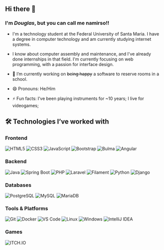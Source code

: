 ## Hi there 👋

### I'm *Douglas*, but you can call me namirso!!

- I'm a technology student at the Federal University of Santa Maria. I have a degree in computer technology and am currently studying internet systems.
- I know about computer assembly and maintenance, and I've already done internships in that field. I'm currently focusing on web programming, with a passion for interface design.

- 🔭 I’m currently working on ~~being happy~~ a software to reserve rooms in a school.

- 😄 Pronouns: He/Him

- ⚡ Fun facts: I’ve been playing instruments for ~10 years; I live for videogames;

## 🛠 Technologies I’ve worked with

### Frontend
![HTML5](https://img.shields.io/badge/HTML5-E34F26?style=flat&logo=html5&logoColor=white) 
![CSS3](https://img.shields.io/badge/CSS3-1572B6?style=flat&logo=css3&logoColor=white) 
![JavaScript](https://img.shields.io/badge/JavaScript-F7DF1E?style=flat&logo=javascript&logoColor=black) 
![Bootstrap](https://img.shields.io/badge/Bootstrap-7952B3?style=flat&logo=bootstrap&logoColor=white) 
![Bulma](https://img.shields.io/badge/Bulma-00D1B2?style=flat&logo=bulma&logoColor=white) 
![Angular](https://img.shields.io/badge/Angular-DD0031?style=flat&logo=angular&logoColor=white)

### Backend
![Java](https://img.shields.io/badge/Java-007396?style=flat&logo=java&logoColor=white) 
![Spring Boot](https://img.shields.io/badge/Spring_Boot-6DB33F?style=flat&logo=spring&logoColor=white) 
![PHP](https://img.shields.io/badge/PHP-777BB4?style=flat&logo=php&logoColor=white) 
![Laravel](https://img.shields.io/badge/Laravel-FC3C3C?style=flat&logo=laravel&logoColor=white) 
![Filament](https://img.shields.io/badge/Filament-FF6F61?style=flat&logoColor=white) 
![Python](https://img.shields.io/badge/Python-3776AB?style=flat&logo=python&logoColor=white) 
![Django](https://img.shields.io/badge/Django-092E20?style=flat&logo=django&logoColor=white)

### Databases
![PostgreSQL](https://img.shields.io/badge/PostgreSQL-336791?style=flat&logo=postgresql&logoColor=white) 
![MySQL](https://img.shields.io/badge/MySQL-4479A1?style=flat&logo=mysql&logoColor=white) 
![MariaDB](https://img.shields.io/badge/MariaDB-003545?style=flat&logo=mariadb&logoColor=white)

### Tools & Platforms
![Git](https://img.shields.io/badge/Git-F05032?style=flat&logo=git&logoColor=white)
![Docker](https://img.shields.io/badge/Docker-2496ED?style=flat&logo=docker&logoColor=white)
![VS Code](https://img.shields.io/badge/VS_Code-007ACC?style=flat&logo=visual-studio-code&logoColor=white)
![Linux](https://img.shields.io/badge/Linux-FCC624?style=flat&logo=linux&logoColor=black)
![Windows](https://img.shields.io/badge/Windows-0078D6?style=flat&logo=windows&logoColor=white)
![IntelliJ IDEA](https://img.shields.io/badge/IntelliJ-000000?style=flat&logo=intellij-idea&logoColor=white)

### Games

![ITCH.IO](https://namirso.itch.io/)

